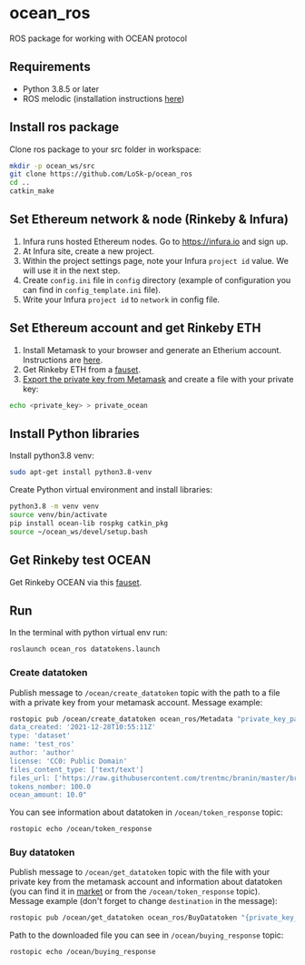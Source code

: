 # ocean_ros
ROS package for working with OCEAN protocol

## Requirements 

* Python 3.8.5 or later
* ROS melodic (installation instructions [here](http://wiki.ros.org/melodic/Installation/Ubuntu))

## Install ros package

Clone ros package to your src folder in workspace:
```bash
mkdir -p ocean_ws/src
git clone https://github.com/LoSk-p/ocean_ros
cd ..
catkin_make
```

## Set Ethereum network & node (Rinkeby & Infura)

1. Infura runs hosted Ethereum nodes. Go to https://infura.io and sign up.
2. At Infura site, create a new project.
3. Within the project settings page, note your Infura `project id` value. We will use it in the next step.
4. Create `config.ini` file in `config` directory (example of configuration you can find in `config_template.ini` file).
5. Write your Infura `project id` to `network` in config file.

## Set Ethereum account and get Rinkeby ETH

1. Install Metamask to your browser and generate an Etherium account. Instructions are [here](https://docs.oceanprotocol.com/tutorials/metamask-setup/).
2. Get Rinkeby ETH from a [fauset](https://faucet.rinkeby.io/).
3. [Export the private key from Metamask](https://metamask.zendesk.com/hc/en-us/articles/360015289632-How-to-Export-an-Account-Private-Key) and create a file with your private key:
```bash
echo <private_key> > private_ocean
```

## Install Python libraries

Install python3.8 venv:
```bash
sudo apt-get install python3.8-venv
```

Create Python virtual environment and install libraries:
```bash
python3.8 -m venv venv
source venv/bin/activate 
pip install ocean-lib rospkg catkin_pkg
source ~/ocean_ws/devel/setup.bash
```

## Get Rinkeby test OCEAN
Get Rinkeby OCEAN via this [fauset](https://faucet.rinkeby.oceanprotocol.com/).

## Run
In the terminal with python virtual env run:
```bash
roslaunch ocean_ros datatokens.launch
```

### Create datatoken
Publish message to `/ocean/create_datatoken` topic with the path to a file with a private key from your metamask account. Message example:
```bash
rostopic pub /ocean/create_datatoken ocean_ros/Metadata "private_key_path: '/home/alena/private_ocean'                     
data_created: '2021-12-28T10:55:11Z'
type: 'dataset' 
name: 'test_ros'
author: 'author'             
license: 'CC0: Public Domain'    
files_content_type: ['text/text']
files_url: ['https://raw.githubusercontent.com/trentmc/branin/master/branin.arff']                 
tokens_nomber: 100.0
ocean_amount: 10.0"
```
You can see information about datatoken in `/ocean/token_response` topic:

```bash
rostopic echo /ocean/token_response
```
### Buy datatoken
Publish message to `/ocean/get_datatoken` topic with the file with your private key from the metamask account and information about datatoken (you can find it in [market](https://market.oceanprotocol.com/) or from the `/ocean/token_response` topic).
Message example (don't forget to change `destination` in the message):
```bash
rostopic pub /ocean/get_datatoken ocean_ros/BuyDatatoken "{private_key_path: '/home/alena/private_ocean', destination: '/home/alena/', token_address: '0x9fb21F68257F1d718d764B68b1430B6460796e42', did: 'did:op:9fb21F68257F1d718d764B68b1430B6460796e42', pool_address: '0xcF295B85ef5ADd0E513B789477C6d14eA6Bc718a'}"
```

Path to the downloaded file you can see in `/ocean/buying_response` topic:
```bash
rostopic echo /ocean/buying_response
```
